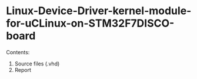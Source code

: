 ﻿# Linux-Device-Driver-kernel-module-for-uCLinux-on-STM32F7DISCO-board
 Contents:
 1. Source files (.vhd)
 2. Report
